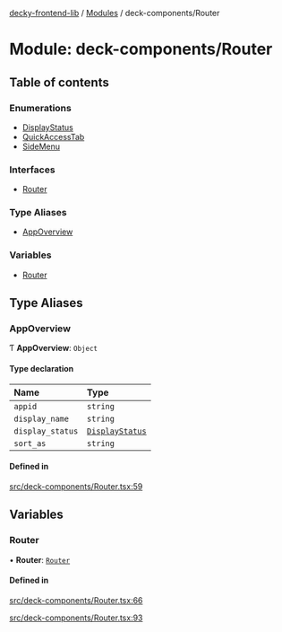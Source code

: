 [decky-frontend-lib](../README.md) / [Modules](../modules.md) / deck-components/Router

# Module: deck-components/Router

## Table of contents

### Enumerations

- [DisplayStatus](../enums/deck_components_Router.DisplayStatus.md)
- [QuickAccessTab](../enums/deck_components_Router.QuickAccessTab.md)
- [SideMenu](../enums/deck_components_Router.SideMenu.md)

### Interfaces

- [Router](../interfaces/deck_components_Router.Router.md)

### Type Aliases

- [AppOverview](deck_components_Router.md#appoverview)

### Variables

- [Router](deck_components_Router.md#router)

## Type Aliases

### AppOverview

Ƭ **AppOverview**: `Object`

#### Type declaration

| Name | Type |
| :------ | :------ |
| `appid` | `string` |
| `display_name` | `string` |
| `display_status` | [`DisplayStatus`](../enums/deck_components_Router.DisplayStatus.md) |
| `sort_as` | `string` |

#### Defined in

[src/deck-components/Router.tsx:59](https://github.com/SteamDeckHomebrew/decky-frontend-lib/blob/e1f64a3/src/deck-components/Router.tsx#L59)

## Variables

### Router

• **Router**: [`Router`](deck_components_Router.md#router)

#### Defined in

[src/deck-components/Router.tsx:66](https://github.com/SteamDeckHomebrew/decky-frontend-lib/blob/e1f64a3/src/deck-components/Router.tsx#L66)

[src/deck-components/Router.tsx:93](https://github.com/SteamDeckHomebrew/decky-frontend-lib/blob/e1f64a3/src/deck-components/Router.tsx#L93)
